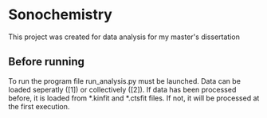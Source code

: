 # Sonochemistry
This project was created for data analysis for my master's dissertation

## Before running
To run the program file run_analysis.py must be launched. Data can be loaded seperatly ([1]) or collectively ([2]). If data has been processed before, it is loaded from *.kinfit and *.ctsfit files. If not, it will be processed at the first execution.
